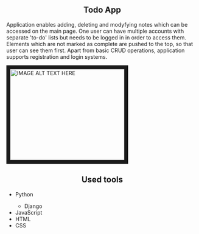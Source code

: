 <h2 style="text-align: center">Todo App</h2>
<p>Application enables adding, deleting and modyfying notes which can be accessed on the main page.
One user can have multiple accounts with separate 'to-do' lists but needs to be logged in in order to access them.
Elements which are not marked as complete are pushed to the top, so that user can see them first. Apart from 
basic CRUD operations, application supports registration and login systems.</p>

<a href="http://www.youtube.com/watch?feature=player_embedded&v=ilyDdKtKwq4
" target="_blank"><img src="http://img.youtube.com/vi/ilyDdKtKwq4/0.jpg" 
alt="IMAGE ALT TEXT HERE" width="300" height="240" border="10" /></a>

<h2 style="text-align: center">Used tools</h2>
<ul>
  <li>Python</li>
  <ul>
    <li>Django</li>
  </ul>
  <li>JavaScript</li>
  <li>HTML</li>
  <li>CSS</li>
</ul>

